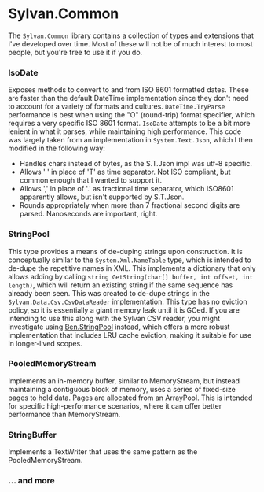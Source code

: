 ﻿# Sylvan.Common

The `Sylvan.Common` library contains a collection of types and extensions that I've developed over time.
Most of these will not be of much interest to most people, but you're free to use it if you do.

### IsoDate

Exposes methods to convert to and from ISO 8601 formatted dates. 
These are faster than the default DateTime implementation since they don't need to account for a variety of formats and cultures.
`DateTime.TryParse` performance is best when using the "O" (round-trip) format specifier, which requires a very specific ISO 8601 format.
`IsoDate` attempts to be a bit more lenient in what it parses, while maintaining high performance.
This code was largely taken from an implementation in `System.Text.Json`, which I then modified in the following way:

- Handles chars instead of bytes, as the S.T.Json impl was utf-8 specific.
- Allows ' ' in place of 'T' as time separator. Not ISO compliant, but common enough that I wanted to support it.
- Allows ',' in place of '.' as fractional time separator, which ISO8601 apparently allows, but isn't supported by S.T.Json.
- Rounds appropriately when more than 7 fractional second digits are parsed. Nanoseconds are important, right.

### StringPool

This type provides a means of de-duping strings upon construction. 
It is conceptually similar to the `System.Xml.NameTable` type, which is intended to de-dupe the repetitive names in XML.
This implements a dictionary that only allows adding by calling `string GetString(char[] buffer, int offset, int length)`, which
will return an existing string if the same sequence has already been seen. This was created to de-dupe strings in 
the `Sylvan.Data.Csv.CsvDataReader` implementation. This type has no eviction policy, so it is essentially a giant memory 
leak until it is GCed.
If you are intending to use this along with the Sylvan CSV reader, you might investigate using 
[Ben.StringPool](https://www.nuget.org/packages/Ben.StringIntern/) instead, which offers a more 
robust implementation that includes LRU cache eviction, making it suitable for use in longer-lived scopes.

### PooledMemoryStream

Implements an in-memory buffer, similar to MemoryStream, but instead maintaining a contiguous block of memory, uses a series 
of fixed-size pages to hold data. Pages are allocated from an ArrayPool. This is intended for specific high-performance scenarios,
where it can offer better performance than MemoryStream.

### StringBuffer

Implements a TextWriter that uses the same pattern as the PooledMemoryStream.

### ... and more
